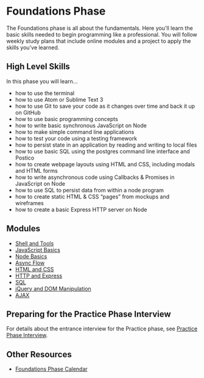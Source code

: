 # Foundations Phase

The Foundations phase is all about the fundamentals. Here you'll learn the basic skills needed to begin programming like a professional. You will follow weekly study plans that include online modules and a project to apply the skills you've learned.

## High Level Skills

In this phase you will learn…

- how to use the terminal
- how to use Atom or Sublime Text 3
- how to use Git to save your code as it changes over time and back it up on GitHub
- how to use basic programming concepts
- how to write basic synchronous JavaScript on Node
- how to make simple command line applications
- how to test your code using a testing framework
- how to persist state in an application by reading and writing to local files
- how to use basic SQL using the postgres command line interface and Postico
- how to create webpage layouts using HTML and CSS, including modals and HTML forms
- how to write asynchronous code using Callbacks & Promises in JavaScript on Node
- how to use SQL to persist data from within a node program
- how to create static HTML & CSS “pages” from mockups and wireframes
- how to create a basic Express HTTP server on Node

## Modules

* [Shell and Tools](/Phases/Foundations/Modules/01-shell-and-tools/README.md)
* [JavaScript Basics](/Phases/Foundations/Modules/02-javascript-basics/README.md)
* [Node Basics](/Phases/Foundations/Modules/03-node-basics/README.md)
* [Async Flow](/Phases/Foundations/Modules/04-async-flow/README.md)
* [HTML and CSS](/Phases/Foundations/Modules/05-html-and-css/README.md)
* [HTTP and Express](/Phases/Foundations/Modules/06-http-and-express/README.md)
* [SQL](/Phases/Foundations/Modules/07-sql/README.md)
* [jQuery and DOM Manipulation](/Phases/Foundations/Modules/08-jquery-and-dom-manipulation/README.md)
* [AJAX](/Phases/Foundations/Modules/09-ajax/README.md)

## Preparing for the Practice Phase Interview

For details about the entrance interview for the Practice phase, see [Practice Phase Interview](/Phases/Practice/Interview.md).

## Other Resources

- [Foundations Phase Calendar](https://calendar.google.com/calendar/embed?src=learnersguild.org_mq5c40phqs9bahdln84k1ub8s4%40group.calendar.google.com&ctz=America%2FLos_Angeles)
